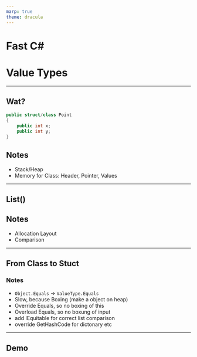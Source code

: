 ```yaml
---
marp: true
theme: dracula
---
```


# Fast C#
# Value Types

---

## Wat?

```csharp
public struct/class Point
{
    public int x;
    public int y;
}
```
## Notes

* Stack/Heap
* Memory for Class: Header, Pointer, Values

---

## List<Point>()

## Notes

* Allocation Layout
* Comparison

---

## From Class to Stuct

### Notes

* `Object.Equals` -> `ValueType.Equals`
* Slow, because Boxing (make a object on heap)
* Override Equals, so no boxing of this
* Overload Equals, so no boxung of input
* add IEquitable<Point> for correct list comparison
* override GetHashCode for dictonary etc

---

## Demo
